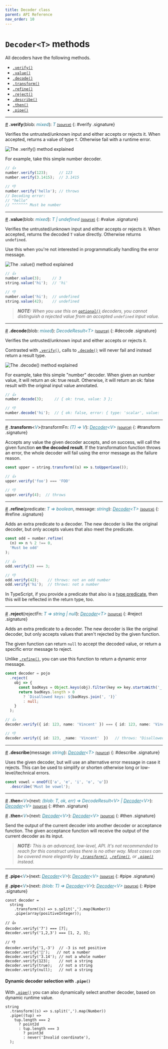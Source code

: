 ```yaml
---
title: Decoder class
parent: API Reference
nav_order: 10
---
```


<!--[[[cog
import cog
import html
import re
import textwrap
from _data import DECODER_METHODS
from _lib import get_markdown, get_signature_html, methodref
]]]-->
<!--[[[end]]] (checksum: d41d8cd98f00b204e9800998ecf8427e) -->

# `Decoder<T>` methods

All decoders have the following methods.

<!-- prettier-ignore-start -->
<!--[[[cog
for name in DECODER_METHODS:
  cog.outl(f'- {methodref(name)}')
]]]-->
- [`.verify()`](/Decoder.html#verify)
- [`.value()`](/Decoder.html#value)
- [`.decode()`](/Decoder.html#decode)
- [`.transform()`](/Decoder.html#transform)
- [`.refine()`](/Decoder.html#refine)
- [`.reject()`](/Decoder.html#reject)
- [`.describe()`](/Decoder.html#describe)
- [`.then()`](/Decoder.html#then)
- [`.pipe()`](/Decoder.html#pipe)
<!--[[[end]]] (checksum: 076ce6c004cb18a363b0b57b48ecaa60) -->

<!--[[[cog
for name in DECODER_METHODS:
  cog.outl('---')
  cog.outl()
  cog.outl(get_signature_html(name))
  cog.outl()
  cog.outl(get_markdown(name))
  cog.outl()
]]]-->
---

<a href="#verify">#</a> **.verify**(blob: <i style="color: #267f99">mixed</i>): <i style="color: #267f99">T</i> [<small>(source)</small>](https://github.com/nvie/decoders/tree/main/src/core/Decoder.ts#L182-L194 'Source')
{: #verify .signature}

Verifies the untrusted/unknown input and either accepts or rejects it.
When accepted, returns a value of type `T`. Otherwise fail with
a runtime error.

<img alt="The .verify() method explained" src="./assets/schematic-verify.png" style="max-width: min(592px, 100%)" />

For example, take this simple number decoder.

```ts
// 👍
number.verify(123);     // 123
number.verify(3.1415);  // 3.1415

// 👎
number.verify('hello'); // throws
// Decoding error:
// "hello"
// ^^^^^^^ Must be number
```

---

<a href="#value">#</a> **.value**(blob: <i style="color: #267f99">mixed</i>): <i style="color: #267f99">T | undefined</i> [<small>(source)</small>](https://github.com/nvie/decoders/tree/main/src/core/Decoder.ts#L196-L206 'Source')
{: #value .signature}

Verifies the untrusted/unknown input and either accepts or rejects it.
When accepted, returns the decoded `T` value directly. Otherwise returns
`undefined`.

Use this when you're not interested in programmatically handling the
error message.

<img alt="The .value() method explained" src="./assets/schematic-value.png" style="max-width: min(592px, 100%)" />

```ts
// 👍
number.value(3);     // 3
string.value('hi');  // 'hi'

// 👎
number.value('hi');  // undefined
string.value(42);    // undefined
```

> _**NOTE:** When you use this on [`optional()`](/api.html#optional) decoders, you cannot distinguish a rejected value from an accepted ``undefined`` input value._

---

<a href="#decode">#</a> **.decode**(blob: <i style="color: #267f99">mixed</i>): <i style="color: #267f99">DecodeResult&lt;T&gt;</i> [<small>(source)</small>](https://github.com/nvie/decoders/tree/main/src/core/Decoder.ts#L166-L180 'Source')
{: #decode .signature}

Verifies the untrusted/unknown input and either accepts or rejects it.

Contrasted with [`.verify()`](/Decoder.html#verify), calls to [`.decode()`](/Decoder.html#decode) will never fail and
instead return a result type.

<img alt="The .decode() method explained" src="./assets/schematic-decode.png" style="max-width: min(592px, 100%)" />

For example, take this simple "number" decoder. When given an number value, it will return an ok: true result. Otherwise, it will return an ok: false result with the original input value annotated.

```ts
// 👍
number.decode(3);     // { ok: true, value: 3 };

// 👎
number.decode('hi');  // { ok: false, error: { type: 'scalar', value: 'hi', text: 'Must be number' } }
```

---

<a href="#transform">#</a> **.transform**&lt;<i style="color: #267f99">V</i>&gt;(transformFn: <i style="color: #267f99">(T) =&gt; V</i>): <i style="color: #267f99"><a href="/Decoder.html" style="color: inherit">Decoder</a>&lt;V&gt;</i> [<small>(source)</small>](https://github.com/nvie/decoders/tree/main/src/core/Decoder.ts#L208-L216 'Source')
{: #transform .signature}

Accepts any value the given decoder accepts, and on success, will call
the given function **on the decoded result**. If the transformation
function throws an error, the whole decoder will fail using the error
message as the failure reason.

```ts
const upper = string.transform((s) => s.toUpperCase());

// 👍
upper.verify('foo') === 'FOO'

// 👎
upper.verify(4);  // throws
```

---

<a href="#refine">#</a> **.refine**(predicate: <i style="color: #267f99">T =&gt; boolean</i>, message: <i style="color: #267f99">string</i>): <i style="color: #267f99"><a href="/Decoder.html" style="color: inherit">Decoder</a>&lt;T&gt;</i> [<small>(source)</small>](https://github.com/nvie/decoders/tree/main/src/core/Decoder.ts#L218-L231 'Source')
{: #refine .signature}

Adds an extra predicate to a decoder. The new decoder is like the
original decoder, but only accepts values that also meet the
predicate.

```ts
const odd = number.refine(
  (n) => n % 2 !== 0,
  'Must be odd'
);

// 👍
odd.verify(3) === 3;

// 👎
odd.verify(42);    // throws: not an odd number
odd.verify('hi');  // throws: not a number
```

In TypeScript, if you provide a predicate that also is a [type predicate](https://www.typescriptlang.org/docs/handbook/2/narrowing.html#using-type-predicates), then this will be reflected in the return type, too.

---

<a href="#reject">#</a> **.reject**(rejectFn: <i style="color: #267f99">T =&gt; string | null</i>): <i style="color: #267f99"><a href="/Decoder.html" style="color: inherit">Decoder</a>&lt;T&gt;</i> [<small>(source)</small>](https://github.com/nvie/decoders/tree/main/src/core/Decoder.ts#L275-L293 'Source')
{: #reject .signature}

Adds an extra predicate to a decoder. The new decoder is like the
original decoder, but only accepts values that aren't rejected by the
given function.

The given function can return `null` to accept the decoded value, or
return a specific error message to reject.

Unlike [`.refine()`](/Decoder.html#refine), you can use this function to return a dynamic error
message.

```ts
const decoder = pojo
  .reject(
    obj => {
      const badKeys = Object.keys(obj).filter(key => key.startsWith('_'));
      return badKeys.length > 0
        ? `Disallowed keys: ${badKeys.join(', ')}`
        : null;
    }
  );

// 👍
decoder.verify({ id: 123, name: 'Vincent' }) === { id: 123, name: 'Vincent' };

// 👎
decoder.verify({ id: 123, _name: 'Vincent'  })   // throws: "Disallowed keys: _name"
```

---

<a href="#describe">#</a> **.describe**(message: <i style="color: #267f99">string</i>): <i style="color: #267f99"><a href="/Decoder.html" style="color: inherit">Decoder</a>&lt;T&gt;</i> [<small>(source)</small>](https://github.com/nvie/decoders/tree/main/src/core/Decoder.ts#L295-L312 'Source')
{: #describe .signature}

Uses the given decoder, but will use an alternative error message in case it rejects. This can be used to simplify or shorten otherwise long or low-level/technical errors.

```ts
const vowel = oneOf(['a', 'e', 'i', 'o', 'u'])
  .describe('Must be vowel');
```

---

<a href="#then">#</a> **.then**&lt;<i style="color: #267f99">V</i>&gt;(next: <i style="color: #267f99">(blob: T, ok, err) =&gt; DecodeResult&lt;V&gt; | <a href="/Decoder.html" style="color: inherit">Decoder</a>&lt;V&gt;</i>): <i style="color: #267f99"><a href="/Decoder.html" style="color: inherit">Decoder</a>&lt;V&gt;</i> [<small>(source)</small>](https://github.com/nvie/decoders/tree/main/src/core/Decoder.ts#L233-L251 'Source')
{: #then .signature}

<a href="#then">#</a> **.then**&lt;<i style="color: #267f99">V</i>&gt;(next: <i style="color: #267f99"><a href="/Decoder.html" style="color: inherit">Decoder</a>&lt;V&gt;</i>): <i style="color: #267f99"><a href="/Decoder.html" style="color: inherit">Decoder</a>&lt;V&gt;</i> [<small>(source)</small>](https://github.com/nvie/decoders/tree/main/src/core/Decoder.ts#L233-L251 'Source')
{: #then .signature}

Send the output of the current decoder into another decoder or acceptance
function. The given acceptance function will receive the output of the
current decoder as its input.

> _**NOTE:** This is an advanced, low-level, API. It's not recommended
> to reach for this construct unless there is no other way. Most cases can
> be covered more elegantly by [`.transform()`](/Decoder.html#transform), [`.refine()`](/Decoder.html#refine), or [`.pipe()`](/Decoder.html#pipe)
> instead._

---

<a href="#pipe">#</a> **.pipe**&lt;<i style="color: #267f99">V</i>&gt;(next: <i style="color: #267f99"><a href="/Decoder.html" style="color: inherit">Decoder</a>&lt;V&gt;</i>): <i style="color: #267f99"><a href="/Decoder.html" style="color: inherit">Decoder</a>&lt;V&gt;</i> [<small>(source)</small>](https://github.com/nvie/decoders/tree/main/src/core/Decoder.ts#L253-L273 'Source')
{: #pipe .signature}

<a href="#pipe">#</a> **.pipe**&lt;<i style="color: #267f99">V</i>&gt;(next: <i style="color: #267f99">(blob: T) =&gt; <a href="/Decoder.html" style="color: inherit">Decoder</a>&lt;V&gt;</i>): <i style="color: #267f99"><a href="/Decoder.html" style="color: inherit">Decoder</a>&lt;V&gt;</i> [<small>(source)</small>](https://github.com/nvie/decoders/tree/main/src/core/Decoder.ts#L253-L273 'Source')
{: #pipe .signature}

```tsx
const decoder =
  string
    .transform((s) => s.split(',').map(Number))
    .pipe(array(positiveInteger));

// 👍
decoder.verify('7') === [7];
decoder.verify('1,2,3') === [1, 2, 3];

// 👎
decoder.verify('1,-3')  // -3 is not positive
decoder.verify('🚀');   // not a number
decoder.verify('3.14'); // not a whole number
decoder.verify(123);    // not a string
decoder.verify(true);   // not a string
decoder.verify(null);   // not a string
```

#### Dynamic decoder selection with ``.pipe()``

With [`.pipe()`](/Decoder.html#pipe) you can also dynamically select another decoder, based on dynamic runtime value.

```tsx
string
  .transform((s) => s.split(',').map(Number))
  .pipe((tup) =>
    tup.length === 2
      ? point2d
      : tup.length === 3
        ? point3d
        : never('Invalid coordinate'),
  );
```

<!--[[[end]]] (checksum: 93e338e2d09c83b89197e3f11696c7e8) -->
<!-- prettier-ignore-end -->
